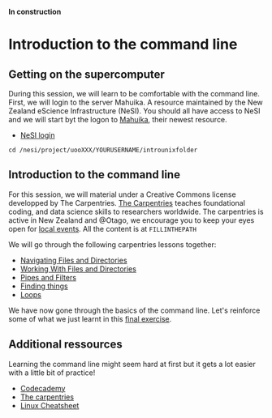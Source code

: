 
**In construction**

# Introduction to the command line

## Getting on the supercomputer

During this session, we will learn to be comfortable with the command line. First, we will login to the server Mahuika. A resource maintained by the New Zealand eScience Infrastructure (NeSI).
You should all have access to NeSI and we will start byt the logon to [Mahuika](https://support.nesi.org.nz/hc/en-gb/articles/360000163575-Mahuika), their newest resource.


* [NeSI login]()


```
cd /nesi/project/uooXXX/YOURUSERNAME/introunixfolder
```


## Introduction to the command line

For this session, we will material under a Creative Commons license developped by The Carpentries. [The Carpentries](https://docs.carpentries.org/index.html) teaches foundational coding, and data science skills to researchers worldwide. The carpentries is active in New Zealand and @Otago, we encourage you to keep your eyes open for [local events](https://otagocarpentries.github.io/). All the content is at ```FILLINTHEPATH```

We will go through the following carpentries lessons together:

* [Navigating Files and Directories](https://swcarpentry.github.io/shell-novice/02-filedir/index.html)
* [Working With Files and Directories](https://swcarpentry.github.io/shell-novice/03-create/index.html)
* [Pipes and Filters](https://swcarpentry.github.io/shell-novice/04-pipefilter/index.html)
* [Finding things](https://swcarpentry.github.io/shell-novice/07-find/index.html)
* [Loops](https://swcarpentry.github.io/shell-novice/05-loop/index.html)

We have now gone through the basics of the command line. Let's reinforce some of what we just learnt in this [final exercise](sesssions/bashgenomics.md).

## Additional ressources

Learning the command line might seem hard at first but it gets a lot easier with a little bit of practice!

* [Codecademy](https://www.codecademy.com/learn/learn-the-command-line)
* [The carpentries](https://otagocarpentries.github.io/)
* [Linux Cheatsheet](http://cheatsheetworld.com/programming/unix-linux-cheat-sheet/)


